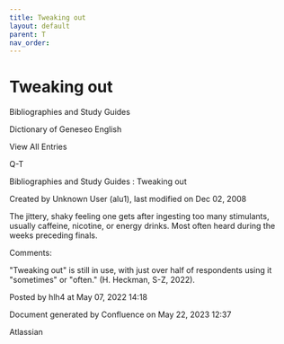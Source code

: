 ```yaml
---
title: Tweaking out
layout: default
parent: T
nav_order:
---
```


# Tweaking out

Bibliographies and Study Guides

Dictionary of Geneseo English

View All Entries

Q-T

Bibliographies and Study Guides : Tweaking out

Created by  Unknown User (alu1), last modified on Dec 02, 2008

The jittery, shaky feeling one gets after ingesting too many stimulants, usually caffeine, nicotine, or energy drinks. Most often heard during the weeks preceding finals.

Comments:

&quot;Tweaking out&quot; is still in use, with just over half of respondents using it &quot;sometimes&quot; or &quot;often.&quot; (H. Heckman, S-Z, 2022).

Posted by hlh4 at May 07, 2022 14:18

Document generated by Confluence on May 22, 2023 12:37

Atlassian
